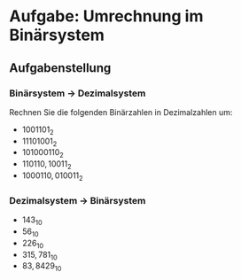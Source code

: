 # Aufgabe: Umrechnung im Binärsystem

## Aufgabenstellung

### Binärsystem → Dezimalsystem

Rechnen Sie die folgenden Binärzahlen in Dezimalzahlen um:

- $1001101_2$
- $11101001_2$
- $101000110_2$
- $110110,10011_2$
- $1000110,010011_2$

### Dezimalsystem → Binärsystem

- $143_{10}$
- $56_{10}$
- $226_{10}$
- $315,781_{10}$
- $83,8429_{10}$